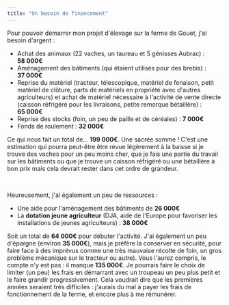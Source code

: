 ```yaml
---
title: "Un besoin de financement"
---
```


Pour pouvoir démarrer mon projet d'élevage sur la ferme de Gouet, j'ai besoin
d'argent :

- Achat des animaux (22 vaches, un taureau et 5 génisses Aubrac) : **58 000€**
- Aménagement des bâtiments (qui étaient utilisés pour des brebis) : **37 000€**
- Reprise du matériel (tracteur, télescopique, matériel de fenaison, petit
  matériel de clôture, parts de matériels en propriété avec d'autres
  agriculteurs) et achat de matériel nécessaire à l'activité de vente directe
  (caisson réfrigéré pour les livraisons, petite remorque bétaillère) :
  **65 000€**
- Reprise des stocks (foin, un peu de paille et de céréales) : **7 000€**
- Fonds de roulement : **32 000€**

Ce qui nous fait un total de… **199 000€**. Une sacrée somme ! C'est une
estimation qui pourra peut-être être revue légèrement à la baisse si je trouve
des vaches pour un peu moins cher, que je fais une partie du travail sur les
bâtiments ou que je trouve un caisson réfrigéré ou une bétaillère à bon prix
mais cela devrait rester dans cet ordre de grandeur.

<br />

Heureusement, j'ai également un peu de ressources :

- Une aide pour l'aménagement des bâtiments de **26 000€**
- La **dotation jeune agriculteur** (DJA, aide de l'Europe pour favoriser les
  installations de jeunes agriculteurs) : **38 000€**

Soit un total de **64 000€** pour débuter l'activité. J'ai également un peu
d'épargne (environ **35 000€**), mais je préfère la conserver en sécurité, pour
faire face à des imprévus comme une très mauvaise récolte de foin, un gros
problème mécanique sur le tracteur ou autre). Vous l'aurez compris, le compte
n'y est pas : il manque **135 000€**. Je pourrais faire le choix de limiter (un
peu) les frais en démarrant avec un troupeau un peu plus petit et le faire
grandir progressivement. Cela voudrait dire que les premières années seraient
très difficiles : j'aurais du mal à payer les frais de fonctionnement de la
ferme, et encore plus à me rémunérer.
